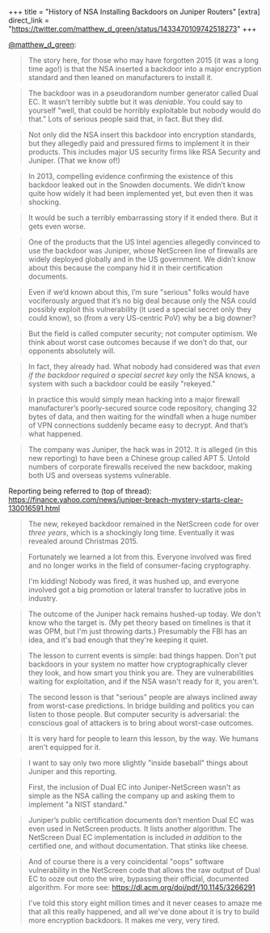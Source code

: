 +++
title = "History of NSA Installing Backdoors on Juniper Routers"
[extra]
direct_link = "https://twitter.com/matthew_d_green/status/1433470109742518273"
+++

[@matthew_d_green](https://twitter.com/matthew_d_green):

> The story here, for those who may have forgotten 2015 (it was a long time ago!) is that the NSA inserted a backdoor into a major encryption standard and then leaned on manufacturers to install it.

> The backdoor was in a pseudorandom number generator called Dual EC. It wasn’t terribly subtle but it was *deniable*. You could say to yourself "well, that could be horribly exploitable but nobody would do that." Lots of serious people said that, in fact. But they did.

> Not only did the NSA insert this backdoor into encryption standards, but they allegedly paid and pressured firms to implement it in their products. This includes major US security firms like RSA Security and Juniper. (That we know of!)

> In 2013, compelling evidence confirming the existence of this backdoor leaked out in the Snowden documents. We didn’t know quite how widely it had been implemented yet, but even then it was shocking.

> It would be such a terribly embarrassing story if it ended there. But it gets even worse.

> One of the products that the US Intel agencies allegedly convinced to use the backdoor was Juniper, whose NetScreen line of firewalls are widely deployed globally and in the US government. We didn’t know about this because the company hid it in their certification documents.

> Even if we’d known about this, I’m sure "serious" folks would have vociferously argued that it’s no big deal because only the NSA could possibly exploit this vulnerability (it used a special secret only they could know), so (from a very US-centric PoV) why be a big downer?

> But the field is called computer security; not computer optimism. We think about worst case outcomes because if we don’t do that, our opponents absolutely will.

> In fact, they already had. What nobody had considered was that *even if the backdoor required a special secret key* only the NSA knows, a system with such a backdoor could be easily "rekeyed."

> In practice this would simply mean hacking into a major firewall manufacturer’s poorly-secured source code repository, changing 32 bytes of data, and then waiting for the windfall when a huge number of VPN connections suddenly became easy to decrypt. And that’s what happened.

> The company was Juniper, the hack was in 2012. It is alleged (in this new reporting) to have been a Chinese group called APT 5. Untold numbers of corporate firewalls received the new backdoor, making both US and overseas systems vulnerable.

Reporting being referred to (top of thread): <https://finance.yahoo.com/news/juniper-breach-mystery-starts-clear-130016591.html>

> The new, rekeyed backdoor remained in the NetScreen code for over *three years*, which is a shockingly long time. Eventually it was revealed around Christmas 2015.

> Fortunately we learned a lot from this. Everyone involved was fired and no longer works in the field of consumer-facing cryptography.
> 
> I'm kidding! Nobody was fired, it was hushed up, and everyone involved got a big promotion or lateral transfer to lucrative jobs in industry.

> The outcome of the Juniper hack remains hushed-up today. We don't know who the target is. (My pet theory based on timelines is that it was OPM, but I'm just throwing darts.) Presumably the FBI has an idea, and it's bad enough that they're keeping it quiet.

> The lesson to current events is simple: bad things happen. Don't put backdoors in your system no matter how cryptographically clever they look, and how smart you think you are. They are vulnerabilities waiting for exploitation, and if the NSA wasn't ready for it, you aren't.

> The second lesson is that "serious" people are always inclined away from worst-case predictions. In bridge building and politics you can listen to those people. But computer security is adversarial: the conscious goal of attackers is to bring about worst-case outcomes.

> It is very hard for people to learn this lesson, by the way. We humans aren't equipped for it.

> I want to say only two more slightly "inside baseball" things about Juniper and this reporting.
> 
> First, the inclusion of Dual EC into Juniper-NetScreen wasn't as simple as the NSA calling the company up and asking them to implement "a NIST standard."

> Juniper’s public certification documents don’t mention Dual EC was even used in NetScreen products. It lists another algorithm. The NetScreen Dual EC implementation is included *in addition* to the certified one, and without documentation. That stinks like cheese.

> And of course there is a very coincidental "oops" software vulnerability in the NetScreen code that allows the raw output of Dual EC to ooze out onto the wire, bypassing their official, documented algorithm. For more see: <https://dl.acm.org/doi/pdf/10.1145/3266291>

> I've told this story eight million times and it never ceases to amaze me that all this really happened, and all we've done about it is try to build more encryption backdoors. It makes me very, very tired.
